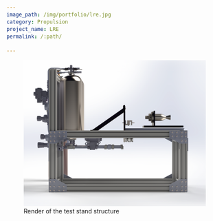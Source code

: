 ```yaml
---
image_path: /img/portfolio/lre.jpg
category: Propulsion
project_name: LRE
permalink: /:path/

---
```


<figure>
    <img src="/img/portfolio/standrender.png"
         alt="Test Stand Render">
    <figcaption> Render of the test stand structure</figcaption>
</figure>

<!-- > 
![Descriptive Text](/assets/images/san-juan-mountains.jpg "San Juan Mountains")

<img src="image.png" width="200" height="100"> -->
